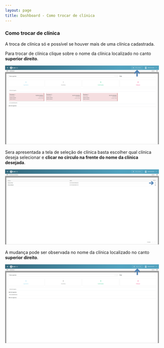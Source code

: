 ```yaml
---
layout: page
title: Dashboard - Como trocar de clínica
---
```


### Como trocar de clínica

A troca de clínica só e possível se houver mais de uma clínica cadastrada.

Para trocar de clínica clique sobre o nome da clínica localizado no canto **superior direito**.

<p align="center">
  <img alt="Trocar Clinica" src="/pages/dashboard/trocar-clinica/dashboard-arrow.png" width="800">
</p>

Sera apresentada a tela de seleção de clínica basta escolher qual clínica deseja selecionar e **clicar no circulo na frente do nome da clínica desejada**.

<p align="center">
  <img alt="Seleção de Clínica" src="/pages/dashboard/trocar-clinica/selecao-de-clinica-arrow.png" width="800">
</p>

A mudança pode ser observada no nome da clínica localizado no canto **superior direito**.

<p align="center">
  <img alt="Dashboard Filial" src="/pages/dashboard/trocar-clinica/dashboard-filial-arrow.png" width="800">
</p>